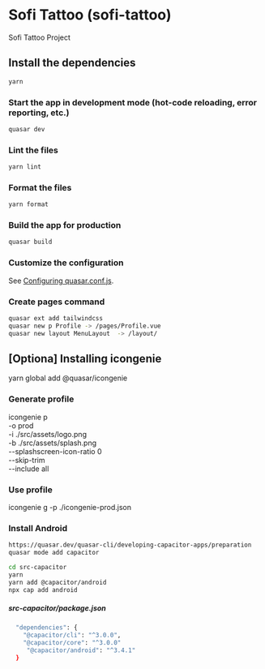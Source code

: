 # Sofi Tattoo (sofi-tattoo)

Sofi Tattoo Project

## Install the dependencies

```bash
yarn
```

### Start the app in development mode (hot-code reloading, error reporting, etc.)

```bash
quasar dev
```

### Lint the files

```bash
yarn lint
```

### Format the files

```bash
yarn format
```

### Build the app for production

```bash
quasar build
```

### Customize the configuration

See [Configuring quasar.conf.js](https://quasar.dev/quasar-cli/quasar-conf-js).

### Create pages command

```bash
quasar ext add tailwindcss
quasar new p Profile -> /pages/Profile.vue
quasar new layout MenuLayout  -> /layout/
```

## [Optiona] Installing icongenie

yarn global add @quasar/icongenie

### Generate profile

icongenie p \
 -o prod \
 -i ./src/assets/logo.png \
 -b ./src/assets/splash.png \
 --splashscreen-icon-ratio 0 \
 --skip-trim \
 --include all

### Use profile

icongenie g -p ./icongenie-prod.json

### Install Android

```bash
https://quasar.dev/quasar-cli/developing-capacitor-apps/preparation
quasar mode add capacitor
```

```bash
cd src-capacitor
yarn
yarn add @capacitor/android
npx cap add android
```

##### src-capacitor/package.json

```bash
  "dependencies": {
    "@capacitor/cli": "^3.0.0",
    "@capacitor/core": "^3.0.0"
	 "@capacitor/android": "^3.4.1"
  }
```
